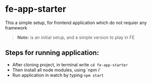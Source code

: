 # fe-app-starter
This a simple setup, for frontend application which do not requier any framework

> **Note:** is an initial setup, and a simple version to play in FE

## Steps for running application:
- After cloning project, in terminal write `cd fe-app-starter`
- Then install all node modules, using `npm i'
- Run application in watch by typing `npm start`
